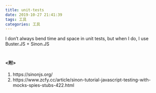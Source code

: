 ```yaml
---
title: unit-tests
date: 2019-10-27 21:41:39
tags: 工具
categories: 工具
---
```


I don’t always bend time and space in unit tests, but when I do, I use Buster.JS + Sinon.JS

<!-- more -->

<h4 style="margin-top: 40px;"><附></h4>
<ol>
  <li>https://sinonjs.org/</li>
  <li>https://www.zcfy.cc/article/sinon-tutorial-javascript-testing-with-mocks-spies-stubs-422.html</li>
</ol>